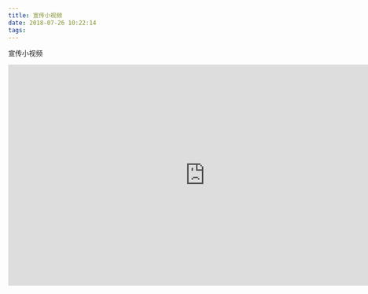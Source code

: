 ```yaml
---
title: 宣传小视频
date: 2018-07-26 10:22:14
tags:
---
```



宣传小视频


<iframe 
    width="800" 
    height="450" 
    src="https://cdn.jsdelivr.net/gh/leeoyfat/imgs@master/uPic/oasis.mp4"
    frameborder="0" 
    allowfullscreen>
</iframe>


